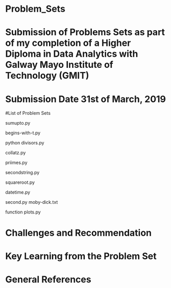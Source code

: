 # Problem_Sets
# Submission of Problems Sets as part of my completion of a Higher Diploma in Data Analytics with Galway Mayo Institute of Technology (GMIT) 
# Submission Date 31st of March, 2019

#List of Problem Sets

sumupto.py

begins-with-t.py

python divisors.py

collatz.py

priimes.py

secondstring.py

squareroot.py

datetime.py

second.py moby-dick.txt

function plots.py



# Challenges and Recommendation

# Key Learning from the Problem Set

# General References
